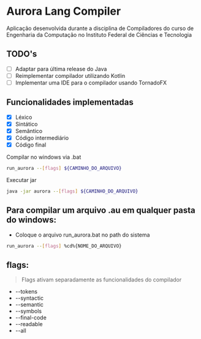 # Aurora Lang Compiler
Aplicação desenvolvida durante a disciplina de Compiladores do curso de Engenharia da Computação no
Instituto Federal de Ciências e Tecnologia

## TODO's
- [ ] Adaptar para última release do Java
- [ ] Reimplementar compilador utilizando Kotlin
- [ ] Implementar uma IDE para o compilador usando TornadoFX

## Funcionalidades implementadas
- [x] Léxico
- [X] Sintático
- [x] Semântico
- [x] Código intermediário
- [x] Código final

Compilar no windows via .bat
```bash
run_aurora --[flags] ${CAMINHO_DO_ARQUIVO}
```

Executar jar
```bash
java -jar aurora --[flags] ${CAMINHO_DO_ARQUIVO}
```

## Para compilar um arquivo .au em qualquer pasta do windows:

* Coloque o arquivo run_aurora.bat no path do sistema
```bash
run_aurora --[flags] %cd%{NOME_DO_ARQUIVO}
```

## flags:
> Flags ativam separadamente as funcionalidades do compilador
* --tokens
* --syntactic
* --semantic
* --symbols
* --final-code
* --readable
* --all




